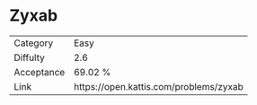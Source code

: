 # Zyxab

<table>
    <tr>
        <td>Category</td>
        <td>Easy</td>
    </tr>
    <tr>
        <td>Diffulty</td>
        <td>2.6</td>
    </tr>
    <tr>
        <td>Acceptance</td>
        <td>69.02 %</td>
    </tr>
    <tr>
        <td>Link</td>
        <td>https://open.kattis.com/problems/zyxab</td>
    </tr>
</table>